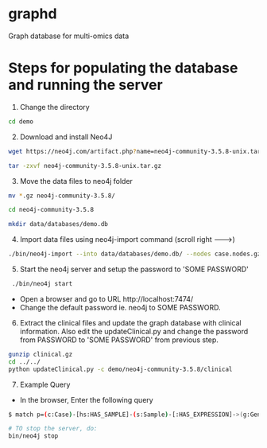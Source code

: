 # graphd
Graph database for multi-omics data

# Steps for populating the database and running the server
1. Change the directory
```bash
cd demo 
```
2. Download and install Neo4J
```bash
wget https://neo4j.com/artifact.php?name=neo4j-community-3.5.8-unix.tar.gz

tar -zxvf neo4j-community-3.5.8-unix.tar.gz
```

3. Move the data files to neo4j folder
```bash
mv *.gz neo4j-community-3.5.8/

cd neo4j-community-3.5.8

mkdir data/databases/demo.db
```

4. Import data files using neo4j-import command (scroll right --->)
```bash
./bin/neo4j-import --into data/databases/demo.db/ --nodes case.nodes.gz --nodes gene.nodes.gz --nodes sample.nodes.gz --relationships case_sample.edges.gz --relationships sample_gene.edges.gz
```


5. Start the neo4j server and setup the password to 'SOME PASSWORD'
```bash
 ./bin/neo4j start
```
* Open a browser and go to URL http://localhost:7474/
* Change the default password ie. neo4j to SOME PASSWORD.

6. Extract the clinical files and update the graph database with clinical information. Also edit the updateClinical.py and change the password from PASSWORD to 'SOME PASSWORD' from previous step.

```bash
gunzip clinical.gz
cd ../../
python updateClinical.py -c demo/neo4j-community-3.5.8/clinical
``` 

7. Example Query
* In the browser, Enter the following query 
```bash
$ match p=(c:Case)-[hs:HAS_SAMPLE]-(s:Sample)-[:HAS_EXPRESSION]->(g:Gene) return p limit 5

# TO stop the server, do:
bin/neo4j stop
```
